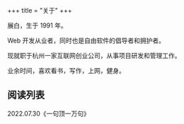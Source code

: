 +++
title = "关于"
+++

展白，生于 1991 年。

Web 开发从业者，同时也是自由软件的倡导者和拥护者。

现就职于杭州一家互联网创业公司，从事项目研发和管理工作。

业余时间，喜欢看书，写作，上网，健身。

## 阅读列表

2022.07.30《一句顶一万句》

